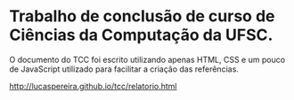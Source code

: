 # Trabalho de conclusão de curso de Ciências da Computação da UFSC.
O documento do TCC foi escrito utilizando apenas HTML, CSS e um pouco de JavaScript utilizado para facilitar a criação das referências.

http://lucaspereira.github.io/tcc/relatorio.html
